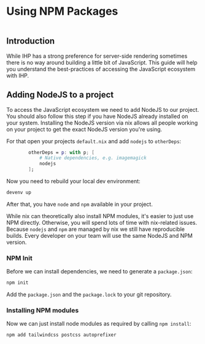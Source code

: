 # Using NPM Packages

```toc

```

## Introduction

While IHP has a strong preference for server-side rendering sometimes there is no way around building a little bit of JavaScript. This guide will help you understand the best-practices of accessing the JavaScript ecosystem with IHP.

## Adding NodeJS to a project

To access the JavaScript ecosystem we need to add NodeJS to our project. You should also follow this step if you have NodeJS already installed on your system. Installing the NodeJS version via nix allows all people working on your project to get the exact NodeJS version you're using.

For that open your projects `default.nix` and add `nodejs` to `otherDeps`:

```nix
        otherDeps = p: with p; [
            # Native dependencies, e.g. imagemagick
            nodejs
        ];
```

Now you need to rebuild your local dev environment:

```bash
devenv up
```

After that, you have `node` and `npm` available in your project.

While nix can theoretically also install NPM modules, it's easier to just use NPM directly. Otherwise, you will spend lots of time with nix-related issues. Because `nodejs` and `npm` are managed by nix we still have reproducible builds. Every developer on your team will use the same NodeJS and NPM version.

### NPM Init

Before we can install dependencies, we need to generate a `package.json`:

```bash
npm init
```

Add the `package.json` and the `package.lock` to your git repository.

### Installing NPM modules

Now we can just install node modules as required by calling `npm install`:

```bash
npm add tailwindcss postcss autoprefixer
```
